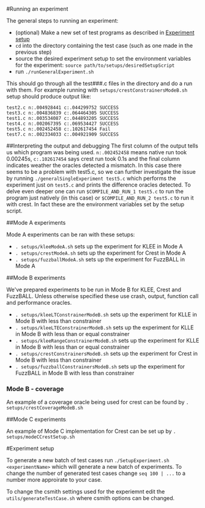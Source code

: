 #Running an experiment

The general steps to running an experiment:

* (optional) Make a new set of test programs as described in [Experiment setup](#experiment-setup)
* `cd` into the directory containing the test case (such as one made in the previous step)
*  source the desired experiment setup to set the environment variables 
 for the experiment: `source path/to/setups/desiredSetupScript`
* run `./runGeneralExperiment.sh`

This should go through all the test###.c files in the directory and do a run with them. For example running with
`setups/crestConstrainersModeB.sh` setup should produce output like:

```
test2.c n:.004928441 c:.044299752 SUCCESS
test3.c n:.004836839 c:.064464305 SUCCESS
test1.c n:.003534087 c:.044893205 SUCCESS
test4.c n:.002067395 c:.069534427 SUCCESS
test5.c n:.002452458 c:.102617454 Fail
test7.c n:.002334033 c:.004921909 SUCCESS
```

##Interpreting the output and debugging
The first column of the output tells us which program was being used. `n:.002452458` means native run took
0.00245s, `c:.102617454` says crest run took 0.1s and the final column indicates weather the oracles detected a 
mismatch. In this case there seems to be a problem with test5.c, so we can further investigate the issue by 
running `./generalSingleExperiment test5.c` which performs the experiment just on `test5.c` and prints 
the difference oracles detected. To delve even deeper one can run `$COMPILE_AND_RUN_1 test5.c` to run the 
program just natively (in this case) or `$COMPILE_AND_RUN_2 test5.c` to run it with crest. In fact these
are the environment variables set by the setup script.


##Mode A experiments

Mode A experiments can be ran with these setups:

* `. setups/kleeModeA.sh` sets up the experiment for KLEE in Mode A
* `. setups/crestModeA.sh` sets up the experiment for Crest in Mode A
* `. setups/fuzzballModeA.sh` sets up the experiment for FuzzBALL in Mode A


##Mode B experiments

We've prepared experiments to be run in Mode B for KLEE, Crest and FuzzBALL. Unless otherwise specified these
use crash, output, function call and performance oracles.

* `. setups/kleeLTConstrainerModeB.sh` sets up the experiment for KLLE in Mode B with less than constrainer 
* `. setups/kleeLTEConstrainerModeB.sh` sets up the experiment for KLLE in Mode B with less than or equal constrainer 
* `. setups/kleeRangeConstrainerModeB.sh` sets up the experiment for KLLE in Mode B with less than or equal constrainer 
* `. setups/crestConstrainersModeB.sh` sets up the experiment for Crest in Mode B with less than constrainer 
* `. setups/fuzzballConstrainersModeB.sh` sets up the experiment for FuzzBALL in Mode B with less than constrainer 

### Mode B - coverage

An example of a coverage oracle being used for crest can be found by `. setups/crestCoverageModeB.sh`

##Mode C experiments

An example of Mode C implementation for Crest can be set up by `. setups/modeCCrestSetup.sh`

#Experiment setup

To generate a new batch of test cases run ```./SetupExperiment.sh <experimentName>``` which will
generate a new batch of experiments. To change the number of generated test cases change ```seq 100 | ...```
to a number more approirate to your case.

To change the csmith settings used for the experiemnt edit the ```utils/generateTestCase.sh``` where 
csmith options can be changed.


